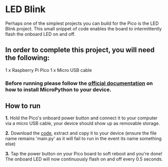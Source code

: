 # LED Blink

Perhaps one of the simplest projects you can build for the Pico is the LED Blink project. This small snippet of code enables the board to intermittently flash the onboard LED on and off.

## In order to complete this project, you will need the following: 
1 x Raspberry Pi Pico
1 x Micro USB cable

### Before running please follow the [official documentation](https://www.raspberrypi.org/documentation/pico/getting-started/) on how to install MicroPython to your device. 

## How to run
**1.** Hold the Pico's onboard power button and connect it to your computer via a micro USB cable, your device should show up as removable storage. 

**2.** Download the <a id="raw-url" href="https://raw.githubusercontent.com/Steven-Klavins/Pico-Experimentation/main/LED%20Blink/main.py">code</a>, extract and copy it to your device (ensure the file name remains 'main.py' as it will fail to run in the event its name something else)

**3.** Tap the power button on your Pico board to soft reboot and you're done! The onboard LED will now continuously flash on and off every 0.5 seconds.
